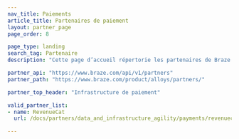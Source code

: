 ```yaml
---
nav_title: Paiements
article_title: Partenaires de paiement
layout: partner_page
page_order: 8

page_type: landing
search_tag: Partenaire
description: "Cette page d’accueil répertorie les partenaires de Braze (Alloys) qui offrent une infrastructure aux développeurs d’applications mobiles pour gérer et prendre en charge les paiements et abonnements in-app."

partner_api: "https://www.braze.com/api/v1/partners"
partner_path: "https://www.braze.com/product/alloys/partners/"

partner_top_header: "Infrastructure de paiement"

valid_partner_list:
- name: RevenueCat
  url: /docs/partners/data_and_infrastructure_agility/payments/revenuecat/

---
```

